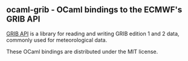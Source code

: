 ## ocaml-grib - OCaml bindings to the ECMWF's GRIB API

[GRIB API][gribapi] is a library for reading and writing GRIB edition 1 and 2
data, commonly used for meteorological data.

These OCaml bindings are distributed under the MIT license.

[gribapi]: http://www.ecmwf.int/products/data/software/grib_api.html


